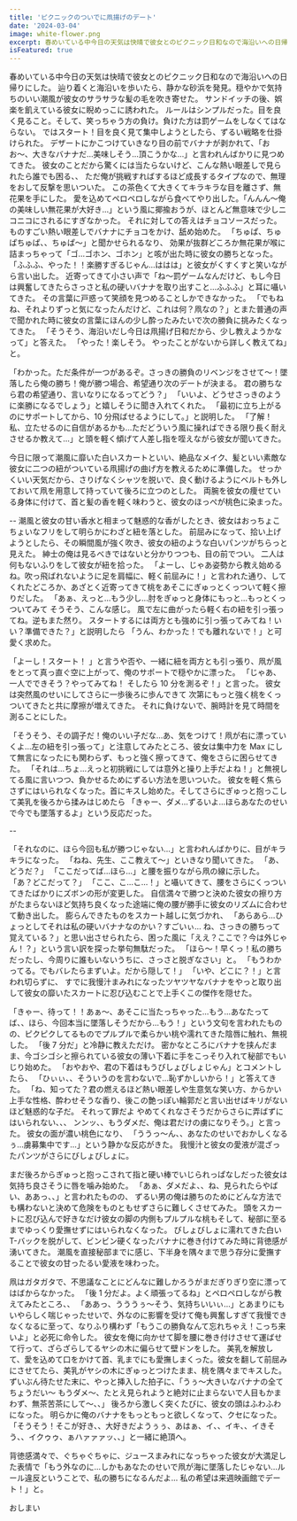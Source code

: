 ```yaml
---
title: 'ピクニックのついでに凧揚げのデート'
date: '2024-03-04'
image: white-flower.png
excerpt: 春めいている中今日の天気は快晴で彼女とのピクニック日和なので海沿いへの日帰りにした。辿り着くと海沿いを歩いたら、静かな砂浜を発見。穏やかで気持ちのいい潮風が彼女のサラサラな髪の毛を吹き寄せた。。
isFeatured: true
---
```


春めいている中今日の天気は快晴で彼女とのピクニック日和なので海沿いへの日帰りにした。
辿り着くと海沿いを歩いたら、静かな砂浜を発見。穏やかで気持ちのいい潮風が彼女のサラサラな髪の毛を吹き寄せた。
サンドイッチの後、娯楽を飢えている彼女に睨めっこに誘われた。
ルールはシンプルだった。目を良く見ること。そして、笑っちゃう方の負け。負けた方は罰ゲームをしなくてはならない。
ではスタート！目を良く見て集中しようとしたら、ずるい戦略を仕掛けられた。
デザートにかこつけていきなり目の前でバナナが剥かれて、「おお〜、大きなバナナだ…美味しそう…頂こうかな…」と言われんばかりに見つめてきた。
彼女のことだから驚くには当たらないけど、こんな熱い眼差しで見られたら誰でも困る、、
ただ俺が挑戦すればするほど成長するタイプなので、無理をおして反撃を思いついた。
この茶色くて大きくてキラキラな目を離さず、無花果を手にした。
愛を込めてペロペロしながら食べてやり出した。「んんん〜俺の美味しい無花果が大好き…」という風に揶揄おうが、ほとんど無意味で少しニコニコにされるにすぎなかった。
それに対しての答えはチョコソースだった。
ものすごい熱い眼差しでバナナにチョコをかけ、舐め始めた。
「ちゅぱ、ちゅぱちゅぱ、、ちゅぱ〜」と聞かせられるなり、
効果が抜群どころか無花果が喉に詰まっちゃって「ゴ…ゴホン、ゴホン」と咳が出た時に彼女の勝ちとなった。
「ふふふ、やった！！楽勝すぎるじゃん…ははは」と彼女がくすくすと笑いながら言い出した。
近寄ってきて小さい声で「ね〜罰ゲームなんだけど、もし今日は興奮してきたらさっさと私の硬いバナナを取り出すこと…ふふふ」と耳に囁いてきた。
その言葉に戸惑って笑顔を見つめることしかできなかった。
「でもねね、それよりずっと気になったんだけど、これは何？凧なの？」とまた普通の声で聞かれた時に彼女の言葉にほんの少し酔ったみたいで次の勝負に挑みたくなってきた。
「そうそう、海沿いだし今日は凧揚げ日和だから、少し教えようかなって」と答えた。
「やった！楽しそう。 やったことがないから詳しく教えてね」と。

「わかった。ただ条件が一つがあるぞ。さっきの勝負のリベンジをさせて〜！墜落したら俺の勝ち！俺が勝つ場合、希望通り次のデートが決まる。
君の勝ちなら君の希望通り、言いなりになるってどう？」
「いいよ、どうせさっきのように楽勝になるでしょう」と嬉しそうに聞き入れてくれた。
「最初に立ち上がるのにサポートしてから、10 分飛ばせるようにして。」と説明した。
「了解！私、立たせるのに自信があるかも…ただどういう風に操ればできる限り長く耐えさせるか教えて…」と頭を軽く傾げて人差し指を咥えながら彼女が聞いてきた。

今日に限って潮風に靡いた白いスカートといい、絶品なメイク、髪といい素敵な彼女に二つの紐がついている凧揚げの曲げ方を教えるために準備した。
せっかくいい天気だから、さりげなくシャツを脱いで、良く動けるようにベルトも外しておいて凧を用意して持っていて後ろに立つのとした。
両腕を彼女の痩せている身体に付けて、首と髪の香を軽く味わうと、彼女のほっぺが桃色に染まった。

--
潮風と彼女の甘い香水と相まって魅惑的な香がしたとき、彼女はおっちょこちょいなフリをして明らかにわざと紐を落とした。
前屈みになって、拾い上げようとしたら、その瞬間風が強く吹き、彼女の紐のような白いパンツがちらっと見えた。
紳士の俺は見るべきではないと分かりつつも、目の前でつい。
二人は何もないふりをして彼女が紐を拾った。
「よーし、じゃあ姿勢から教え始めるね。吹っ飛ばれないように足を肩幅に、軽く前屈みに！」と言われた通り、してくれたどころか、あざとく近寄ってきて桃をあそこにぎゅっとくっついて軽く擦りだした。
「あぁ、えっと…もう少し...肘をぎゅっと身体にもっと…もっとくっついてみて
そうそう、こんな感じ。
風で左に曲がったら軽く右の紐を引っ張ってね。逆もまた然り。
スタートするには両方とも強めに引っ張ってみてね！いい？準備できた？」と説明したら
「うん、わかった！でも離れないで！」と可愛く求めた。

「よーし！スタート！ 」と言うや否や、一緒に紐を両方とも引っ張り、凧が風をとって真っ直ぐ空に上がって、俺のサポートで穏やかに漂った。
「じゃあ、一人でできそう？やってみてね！ そしたら 10 分を測るぞ！」と言った。
彼女は突然風のせいにしてさらに一歩後ろに歩んできて
次第にもっと強く桃をくっついてきたと共に摩擦が増えてきた。
それに負けないで、腕時計を見て時間を測ることにした。

「そうそう、その調子だ！俺のいい子だな…あ、気をつけて！凧が右に漂っていくよ…左の紐を引っ張って」と注意してみたところ、彼女は集中力を Max にして無言になったにも関わらず、もっと強く擦ってきて、俺をさらに困らせてきた。
「それは…ちょ…えっと初挑戦にしては意外と操り上手だよね！」と無視してる風に言いつつ、負かせるためにずるい方法を思いついた。
彼女を軽く焦らさずにはいられなくなった。首にキスし始めた。そしてさらにぎゅっと抱っこして美乳を後ろから揉みはじめたら
「きゃー、ダメ…ずるいよ…ほらあなたのせいで今でも墜落するよ」という反応だった。

--

「それなのに、ほら今回も私が勝つじゃない…」と言われんばかりに、目がキラキラになった。
「ねね、先生、ここ教えて〜」といきなり聞いてきた。
「あ、どうだ？」
「ここだってば…ほら…」と腰を振りながら凧の線に示した。
「あ？どこだって？」
「ここ、こ…こ…！」と囁いてきて、腰をさらにくっついてきたばかりにズボンの形が変更した。
自信満々で勝つと決めた彼女の擦り方がたまらないほど気持ち良くなった途端に俺の腰が勝手に彼女のリズムに合わせて動き出した。
膨らんできたものをスカート越しに気づかれ、
「あらあら…ひょっとしてそれは私の硬いバナナなのかい？すごいぃ…
ね、さっきの勝ちって覚えている？」と思い出させられたら、困った風に「ええ？ここで？今は外じゃん！？」という言い訳を探った挙句無駄だった。
「ほら〜！早くっ！私の勝ちだったし、今周りに誰もいないうちに、さっさと脱ぎなさい」と。
「もうわかってる。でもバレたらまずいよ。だから隠して！」
「いや、どこに？！」と言われ切らずに、
すでに我慢汁まみれになったツヤツヤなバナナをやっと取り出して彼女の靡いたスカートに忍び込むことで上手くこの傑作を隠せた。

「きゃー、待って！！あぁ〜、あそこに当たっちゃった…もう…あなたってば、、ほら、今回本当に墜落しそうだから…もう！」という文句を言われたものの、ピクピクしてるものでプルプルで柔らかい桃や濡れてきた陰唇に触れ、無視した。
「後 7 分だ」と冷静に教えただけ。
密かなところにバナナを挟んだまま、今ゴシゴシと擦られている彼女の薄い下着に手をこっそり入れて秘部でもいじり始めた。
「おやおや、君の下着はもうびしょびしょじゃん」とコメントしたら、
「ひぃぃ、、そういうのを言わないで…恥ずかしいから！」と答えてきた。
「ね、知ってた？君の燃えるほど熱い眼差しや生意気な笑い方、からかい上手な性格、酔わせそうな香り、後この艶っぽい輪郭だと言い出せばキリがないほど魅惑的な子だ。
それって罪だよ
やめてくれなさそうだからさらに弄ばずにはいられない、、、
ンンッ、、もうダメだ、俺は君だけの虜になりそう。」と言った。
彼女の面が濃い桃色になり、
「ううっ～ん、、あなたのせいでおかしくなるぅ…虜募集中です…」という静かな反応がきた。
我慢汁と彼女の愛液が混ざったパンツがさらにびしょびしょに。

まだ後ろからぎゅっと抱っこされて指と硬い棒でいじられっぱなしだった彼女は気持ち良さそうに唇を噛み始めた。
「あぁ、ダメだよ、、ね、見られたらやばい、ああっ、、」と言われたものの、
ずるい男の俺は勝ちのためにどんな方法でも構わないと決めて危険をものともせずさらに難しくさせてみた。
頭をスカートに忍び込んで好きなだけ彼女の脚の内側もプルプルな桃もそして、秘部に至るまでゆっくり愛撫せずにはいられなくなった。
びしょびしょに濡れてきた白い T-バックを脱がして、ビンビン硬くなったバナナに巻き付けてみた時に背徳感が湧いてきた。
潮風を直接秘部までに感じ、下半身を隅々まで思う存分に愛撫することで彼女の甘ったるい愛液を味わった。

凧はガタガタで、不思議なことにどんなに難しかろうがまだぎりぎり空に漂ってはばからなかった。
「後 1 分だよ。よく頑張ってるね」とペロペロしながら教えてみたところ、、
「ああっ、うううぅ〜そう、気持ちいいぃ…」とあまりにもいやらしく喘じゃったせいで、外なのに影響を受けて俺も興奮しすぎて我慢できなくなるに至って、なりふり構わず「もうこの勝負なんて忘れちゃえ！こっち来いよ」と必死に命令した。
彼女を俺に向かせて脚を腰に巻き付けさせて運ばせて行って、ざらざらしてるヤシの木に偏らせて壁ドンをした。
美乳を解放して、愛を込めて口をかけて首、乳までにも愛撫しまくった。彼女を翻して前屈みにさせてたら、美乳がヤシの木にぎゅっとつけたまま、桃を隅々までキスした。
ずいぶん待たせた末に、やっと挿入した拍子に、「うぅ〜大きいなバナナの全てちょうだい〜
もうダメ〜、たとえ見られようと絶対に止まらないで人目もかまわず、無茶苦茶にして〜、、」
後ろから激しく突くたびに、彼女の頭はふわふわになった。
明らかに俺のバナナをもっともっと欲しくなって、クセになった。
「そうそう！そこが好き、、大好きだようぅぅ、あはぁ、イ、、イキ、、イきそう、、イクゥゥ、ぁハァァァッ、、」と一緒に絶頂へ。

背徳感満々で、ぐちゃぐちゃに、ジュースまみれになっちゃった彼女が大満足した表情で「もう外なのに…しかもあなたのせいで凧が海に墜落したじゃない…ルール違反ということで、私の勝ちになるんだよ…
私の希望は来週映画館でデート！」と。

おしまい
